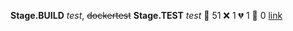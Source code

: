  **Stage.BUILD** *test*, ~~dockertest~~ 
**Stage.TEST** *test* 
:test_tube: 51 :x: 1 :broken_heart: 1 :see_no_evil: 0 [link](http://localhost/tests) 
